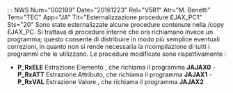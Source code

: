  :  : NWS Num="002189" Date="20161223" Rel="V5R1" Atr="M. Benetti" Tem="TEC" App="JA" Tit="Esternalizzazione procedure £JAX_PC1" Sts="20"
Sono state esternalizzate alcune procedure contenute nella /copy £JAX_PC.
Si trattava di procedure interne che ora richiamano invece un programma; questo consente di distribuire in modo più semplice eventuali correzioni, in quanto non si rende necessaria la ricompilazione di tutti i programmi che le utilizzano.
Le procedure modificate sono rispettivamente : 

-  **P_RxELE** Estrazione Elemento , che richiama il programma **JAJAX0** -  **P_RxATT** Estrazione Attributo, che richiama il programma **JAJAX1** -  **P_RxVAL** Estrazione Valore   , che richiama il programma **JAJAX2** 